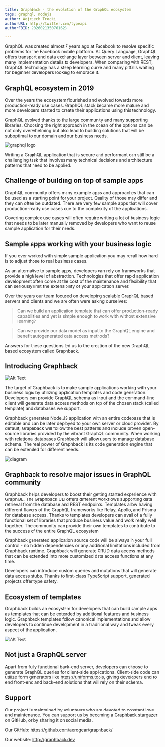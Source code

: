 ```yaml
---
title: Graphback - the evolution of the GraphQL ecosystem
tags: graphql, nodejs
author: Wojciech Trocki
authorURL: http://twitter.com/typeapi
authorFBID: 2026021350761623

---
```


GraphQL was created almost 7 years ago at Facebook to resolve specific problems for the Facebook mobile platform. As Query Language, GraphQL offers transport and data exchange layer between server and client, leaving many implementation details to developers. 
When comparing with REST, GraphQL technology has a steep learning curve and many pitfalls waiting for beginner developers looking to embrace it.

<!--truncate-->

## GraphQL ecosystem in 2019

Over the years the ecosystem flourished and evolved towards more production-ready use cases. GraphQL stack became more mature and more developers started to create their applications using this technology. 

GraphQL evolved thanks to the large community and many supporting libraries. Choosing the right approach in the ocean of the options can be not only overwhelming but also lead to building solutions that will be suboptimal to our domain and our business needs. 

![graphql logo](https://thepracticaldev.s3.amazonaws.com/i/wyo0ouclmymj2cfou7e7.png)

Writing a GraphQL application that is secure and performant can still be a challenging task that involves many technical decisions and architecture patterns that need to be applied.

## Challenge of building on top of sample apps 

GraphQL community offers many example apps and approaches that can be used as a starting point for your project. Quality of those may differ and they can often be outdated. There are very few sample apps that will cover production-ready use cases due to the complexity of the applications. 

Covering complex use cases will often require writing a lot of business logic that needs to be later manually removed by developers who want to reuse sample application for their needs.

## Sample apps working with your business logic

If you ever worked with simple sample application you may recall how hard is to adjust those to real business cases. 

As an alternative to sample apps, developers can rely on frameworks that provide a high level of abstraction. Technologies that offer rapid application development often come at the cost of the maintenance and flexibility that can seriously limit the extensibility of your application server. 

Over the years our team focused on developing scalable GraphQL based servers and clients and we are often were asking ourselves:

> Can we build an application template that can offer production-ready capabilities and yet is simple enough to work with without extensive learning?

> Can we provide our data model as input to the GraphQL engine and benefit autogenerated data access methods?

Answers for these questions led us to the creation of the new GraphQL based ecosystem called Graphback.

## Introducing Graphback

![Alt Text](https://thepracticaldev.s3.amazonaws.com/i/b58zov9fctzk44qzwrln.png)

The target of Graphback is to make sample applications working with your business logic by utilizing application templates and code generation. Developers can provide GraphQL schema as input and the command-line client will generate data access methods on top of the chosen stack (called template) and databases we support. 

Graphback generates Node.JS application with an entire codebase that is editable and can be later deployed to your own server or cloud provider.
By default, Graphback will follow the best patterns and include proven open-source libraries provided by the vibrant GraphQL community. When working with relational databases Graphback will allow users to manage database schema. The real power of Graphback is its code generation engine that can be extended for different needs. 

![diagram](https://thepracticaldev.s3.amazonaws.com/i/c9q6rvbb9v534073cq6j.png)


## Graphback to resolve major issues in GraphQL community

Graphback helps developers to boost their getting started experience with GraphQL. The Graphback CLI offers different workflows supporting data retrieval from the database and REST endpoints.
Templates allow having different flavors of the GraphQL frameworks like Relay, Apollo, and Prisma for database access. Thanks to templates developers can avail of a fully functional set of libraries that produce business value and work really well together. The community can provide their own templates to contribute to the success of the entire GraphQL ecosystem.

Graphback generated application source code will be always in your full control - no hidden dependencies or any additional limitations included from Graphback runtime. Graphback will generate CRUD data access methods that can be extended into more customized data access functions at any time.

Developers can introduce custom queries and mutations that will generate data access stubs. Thanks to first-class TypeScript support, generated projects offer type safety.

## Ecosystem of templates

Graphback builds an ecosystem for developers that can build sample apps as templates that can be extended by additional features and business logic. Graphback templates follow canonical implementations and allow developers to continue development in a traditional way and tweak every aspect of the application.

![Alt Text](https://thepracticaldev.s3.amazonaws.com/i/ss0zueqh885m8h5wra1y.gif)

## Not just a GraphQL server

Apart from fully functional back-end server, developers can choose to generate GraphQL queries for client-side applications. Client-side code can utilize form generators like https://uniforms.tools, giving developers end to end front-end and back-end solutions that will rely on their schema. 

## Support 

Our project is maintained by volunteers who are devoted to constant love and maintenance. 
You can support us by becoming a [Graphback stargazer](https://github.com/aerogear/graphback/stargazers) on GitHub, or by sharing it on social media.


Our GitHub: 
https://github.com/aerogear/graphback/

Our website: 
http://graphback.dev




